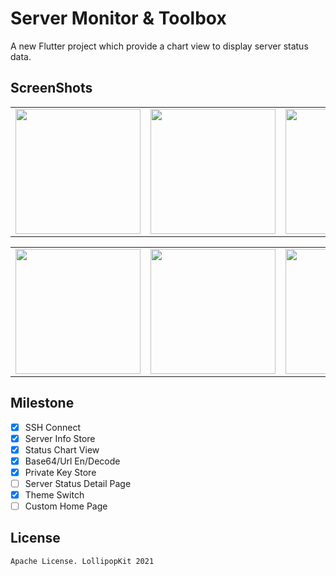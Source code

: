 # Server Monitor & Toolbox

A new Flutter project which provide a chart view to display server status data.

## ScreenShots
<table>
  <tr>
    <td>
	    <img width="200px" src="https://raw.githubusercontent.com/LollipopKit/flutter_server_monitor_toolbox/main/screenshots/IMG_3327.PNG">
    </td>
    <td>
	    <img width="200px" src="https://raw.githubusercontent.com/LollipopKit/flutter_server_monitor_toolbox/main/screenshots/IMG_3347.PNG">
    </td>
    <td>
	    <img width="200px" src="https://raw.githubusercontent.com/LollipopKit/flutter_server_monitor_toolbox/main/screenshots/IMG_3329.PNG">
    </td>
  </tr>
</table>
<table>
  <tr>
    <td>
	    <img width="200px" src="https://raw.githubusercontent.com/LollipopKit/flutter_server_monitor_toolbox/main/screenshots/IMG_3330.PNG">
    </td>
    <td>
	    <img width="200px" src="https://raw.githubusercontent.com/LollipopKit/flutter_server_monitor_toolbox/main/screenshots/IMG_3331.PNG">
    </td>
    <td>
	    <img width="200px" src="https://raw.githubusercontent.com/LollipopKit/flutter_server_monitor_toolbox/main/screenshots/IMG_3346.PNG">
    </td>
  </tr>
</table>

## Milestone
- [x] SSH Connect
- [x] Server Info Store
- [x] Status Chart View
- [x] Base64/Url En/Decode
- [x] Private Key Store
- [ ] Server Status Detail Page
- [x] Theme Switch
- [ ] Custom Home Page

## License
`Apache License. LollipopKit 2021`
